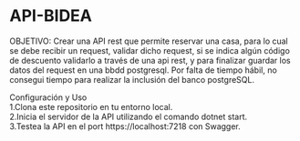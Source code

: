 # API-BIDEA

OBJETIVO: Crear una API rest que permite reservar una casa, para lo cual se debe recibir un request, validar dicho request, si se indica algún código de descuento validarlo a través de una api rest, y para finalizar guardar los datos del request en una bbdd postgresql.
Por falta de tiempo hábil, no consegui tiempo para realizar la inclusión del banco postgreSQL.

Configuración y Uso <br />
1.Clona este repositorio en tu entorno local. <br />
2.Inicia el servidor de la API utilizando el comando dotnet start. <br />
3.Testea la API en el port https://localhost:7218 con Swagger. <br />
